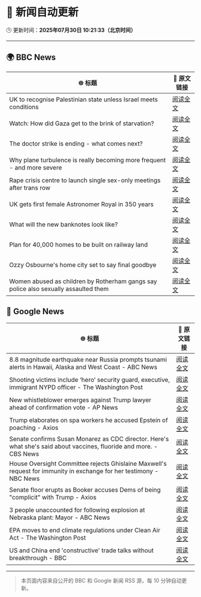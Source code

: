 # 🧠 新闻自动更新

🕒 更新时间：**2025年07月30日 10:21:33（北京时间）**

---

## 🌍 BBC News

| 🌐 标题 | 🔗 原文链接 |
|--------|-------------|
| UK to recognise Palestinian state unless Israel meets conditions | [阅读全文](https://www.bbc.com/news/articles/cpdjvn1eeplo?at_medium=RSS&at_campaign=rss) |
| Watch: How did Gaza get to the brink of starvation? | [阅读全文](https://www.bbc.com/news/videos/cjey0v4xjz9o?at_medium=RSS&at_campaign=rss) |
| The doctor strike is ending - what comes next? | [阅读全文](https://www.bbc.com/news/articles/c4glxxxj3e0o?at_medium=RSS&at_campaign=rss) |
| Why plane turbulence is really becoming more frequent - and more severe | [阅读全文](https://www.bbc.com/news/articles/ckgy7jx082ro?at_medium=RSS&at_campaign=rss) |
| Rape crisis centre to launch single sex-only meetings after trans row | [阅读全文](https://www.bbc.com/news/articles/cvgp558qkz0o?at_medium=RSS&at_campaign=rss) |
| UK gets first female Astronomer Royal in 350 years | [阅读全文](https://www.bbc.com/news/articles/c741lll88q5o?at_medium=RSS&at_campaign=rss) |
| What will the new banknotes look like? | [阅读全文](https://www.bbc.com/news/articles/ckgy7j02xzro?at_medium=RSS&at_campaign=rss) |
| Plan for 40,000 homes to be built on railway land | [阅读全文](https://www.bbc.com/news/articles/cgqny1jw7peo?at_medium=RSS&at_campaign=rss) |
| Ozzy Osbourne's home city set to say final goodbye | [阅读全文](https://www.bbc.com/news/articles/c3v3lle5z3wo?at_medium=RSS&at_campaign=rss) |
| Women abused as children by Rotherham gangs say police also sexually assaulted them | [阅读全文](https://www.bbc.com/news/articles/cn9y0lvpyqvo?at_medium=RSS&at_campaign=rss) |

## 📰 Google News

| 🌐 标题 | 🔗 原文链接 |
|--------|-------------|
| 8.8 magnitude earthquake near Russia prompts tsunami alerts in Hawaii, Alaska and West Coast - ABC News | [阅读全文](https://news.google.com/rss/articles/CBMipAFBVV95cUxQTGFyZjREVHl3ZFViU1d4MFdmeC1CbDZpc3I3MFBhY0hzZ1F1RXpDalIwYk5ENXk2MEh5c2lHcjVmSGxzQVpQUlAtQnNYLWtvLWhqcDJzV0Q2UzNReW5kb2JVQmxBc3RWWS1mODAwSmhMWEFtTWl1X3M3QVppc2FlRFFVVFg2WW1IT21nRnBsMFBLdkZob3dhTG9fbDkyOFVwdExlRdIBqgFBVV95cUxObEhOMExyY3pNZldmOFdPeGtaSWlNWUY1RGhaamdVSkhHdkRGbFJ3Vm9vWHRpM1hNbEZuSmJ4NzluQ0h3eC1URy1wVDNzUDRiWDJDZG9hOUZIdW1vYlNnTFdkUm1wbXVFel8wT2hJUUtNMU1yY1AxQm9Bemd4dzF2QmxPNzFOdDJHS3pUdFBRd0txQlRTbFJBaGpTYUNwcEl5SFEyWW5QdlFVQQ?oc=5) |
| Shooting victims include ‘hero’ security guard, executive, immigrant NYPD officer - The Washington Post | [阅读全文](https://news.google.com/rss/articles/CBMijgFBVV95cUxOa3l6Y2RvNmFxS0tBZjFDcWNGRUtXNU5QMDRTVEtueU5jcnhSa2t1ZDU1cmdXWTA3QzJOcEstZm56Qml5MXA2YndBYUo1VjU5OGhKY21sSTRPZVloLURPYlhDZ09EblFYeHhrNXFKaEJRaElXOHlOdGtjc3hLVnRFeGRTdjlXbUpnbVhFV3dR?oc=5) |
| New whistleblower emerges against Trump lawyer ahead of confirmation vote - AP News | [阅读全文](https://news.google.com/rss/articles/CBMiwwFBVV95cUxQUmV5UXdVX1ZRUUdvZDhBbjNIZ2UwQjgzaE9oMGFmTlNnb3lCZEZTR3lObWotbHRoWkR3Rm5mTm9HVzlHR194RmtpeUFyRHBrbFptRDJoQm93OTNIdTVEWERrNG9zQXdHY3FZUGtvaHJtckFHUEtHczI1NVpUR2FHblhMV1V5aUE1RUh3V0NhRzNrd2o0ZnRjTmJJcTN2Ukh0LUtod3c1dkJMOXlENmdjZlRRdVFXdE4zTDY4b1M4RHlwT2M?oc=5) |
| Trump elaborates on spa workers he accused Epstein of poaching - Axios | [阅读全文](https://news.google.com/rss/articles/CBMiakFVX3lxTE1TakdqVkRlRG9ja2FkQ053UmNiRGdxLXZJR042bXBpb1NFWWxhRUt0ZWw4M1BSTlRJOWlUZE5jVW9mVW95czZLRHFPdXJjclFnMXhVb01lZTNCYktrWkk4TUtMNlhmSHc2TWc?oc=5) |
| Senate confirms Susan Monarez as CDC director. Here's what she's said about vaccines, fluoride and more. - CBS News | [阅读全文](https://news.google.com/rss/articles/CBMif0FVX3lxTE1ucVJUdlR6aTl2aVg0MUtOeWUxVXFqM09ySlNfSXZzelZlemZESkJhLXo4RG52cU5kQzQ1Y1hmVElrZTUzVW9QbDU1R1BBVXdsc3lpWTEzeHZ6UHJ6N2FTb2N3Ml9zLUtyY2gtZVNKNmtHSjZNSTRiT3p6NjdicmPSAYQBQVVfeXFMTzRpTlA1UFlLUGtlZWRFOXk2RHlfSjdlNTRpMVljcHR0RUdzTjNmV0ZFSnp1amFZUFljTGRaX1FhZmNQSm9ZVUx6VWpLRmNieVdQNlVUY2VHaElLX19QRG1Kb1pTUGlPZkNaUFFnY1FPNEI5Y2NFNzJXZEl2dXFmTDRxb3pX?oc=5) |
| House Oversight Committee rejects Ghislaine Maxwell's request for immunity in exchange for her testimony - NBC News | [阅读全文](https://news.google.com/rss/articles/CBMivwFBVV95cUxPVk9wX20zcVlxUnNueXprdks4aWpTc2NNX0NOb05IdVh2XzhhbmN2cWoyNzBZTENLM1o0X2djMUlMby1jQU4xQThDUGZrRS1QU3dLVm9JX1Zqb3djTzFpYTlpczdIYXRpaU92bTN1bE8yNGhNOEJRTEhMNVg2QzJvaDBiOWZ3M1FrNTlsaGI5RVhySzhvZnAxZkhRdi1wNWhsbXFXRVE0cWFmdF9xTE5kTXVyTTdJb250Z2V5b0lkMNIBVkFVX3lxTE1lMlNlY1FkYlE5UF9lWGRBZjhLZE5BdjBsTHR2THlHMjRzR2xhN1M3eE0zN0xCX05sbUY4QnFhQVdLMUkzTzBzQnZZMXhyZkFvWkJjdUln?oc=5) |
| Senate floor erupts as Booker accuses Dems of being "complicit" with Trump - Axios | [阅读全文](https://news.google.com/rss/articles/CBMiigFBVV95cUxPUmRYMzR3b0wtS25Sbzlsc2lsWG9fZXE1TDJKVXFfdG16bEtjWFBtMVltRk5USTJBUlpXeFYtNzdpcGtqNVJQYkVkLTFuV2pDZmIyRVVhMkhNNnpseF9zdWhwU2JicXdHb3NxRDhmcW9yeHNFdkRaZDR4VWhQaW1PTFJDQjhYVWIzTkE?oc=5) |
| 3 people unaccounted for following explosion at Nebraska plant: Mayor - ABC News | [阅读全文](https://news.google.com/rss/articles/CBMigwFBVV95cUxPQkhGam4tbmR1X3N1MHBOOUVNNmhXYjNONFdDWEU5MVZpWW9SNEhIeVphMklfOFFLbnNtS0JsUGptVEx2NmpVeEtrZVNPTVdkUDFYRHpGTFZwRWV6YndKWmQzUl8xTFl2aUN4NUxDUEYwbWdPS0FJUGtKb3FvV1hoOElQQdIBiAFBVV95cUxOS2U5bHBSR1dvZmR4Szh1ZUllTW1HMVBSRi1INFQwaG5nNVhuV1BNQU15ejZUTVE4VTFvQVowUjdtVGpwR3dOaEh0ejZUVzVXeUtBSUFDX0NhV0NRd2tXa3BWd1lJbnh6NHZUYVFEQ09YWTExZFFyWWU1TEFYNm9JM2RTd2s4T3px?oc=5) |
| EPA moves to end climate regulations under Clean Air Act - The Washington Post | [阅读全文](https://news.google.com/rss/articles/CBMiowFBVV95cUxPUVp6WG8ySGVUVWZJeExHR3hQNS1hUEw4a2FTSHI2bjVGblZoUjl3TmtHMjFVSDV4enFQdXNWOE1TSzAzU2l6dW9MUDFQM09LQ3o4aWZFN2lxejNhNjVYaFo2a1k1YlRaVFFIUFJFRGU5TF90eGZKS1BoOTVqa0N4RThTSTdCOUZVNHFQLVA3Q09faGhaRVhzNHUxRVpYU3A3R2hv?oc=5) |
| US and China end 'constructive' trade talks without breakthrough - BBC | [阅读全文](https://news.google.com/rss/articles/CBMiWkFVX3lxTE80cmhHa0RhR1d3ZmdjR1hFdTFTMmpiTWdHa0YtRXZQQVlFU2tzOW90aW1Sa21adklQczQ5bll4cENDT3BUQkRMNE9rTVV6Z3EtWTV6ZGZVZWtjd9IBX0FVX3lxTE1HbFZ1TWh6RVA2ekJGRFNoWXR4bnc4TzdneFk5WlBKYXZ5ek9pS25lTmwzdDN4QkVYdTJ5aUpDYmo4TWdGNG9lYzZSSm5xejJ5VzJaSGtONmVsOEI0R09n?oc=5) |

---
> 本页面内容来自公开的 BBC 和 Google 新闻 RSS 源，每 10 分钟自动更新。